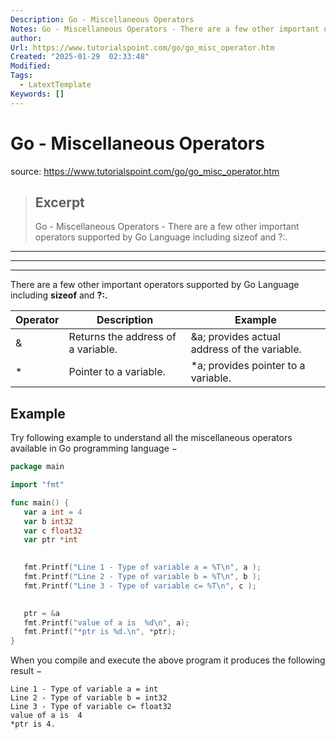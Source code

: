 ```yaml
---
Description: Go - Miscellaneous Operators
Notes: Go - Miscellaneous Operators - There are a few other important operators supported by Go Language including sizeof and ?:.
author: 
Url: https://www.tutorialspoint.com/go/go_misc_operator.htm
Created: "2025-01-29  02:33:48"
Modified: 
Tags:
  - LatextTemplate
Keywords: []
---
```


# Go - Miscellaneous Operators

source: https://www.tutorialspoint.com/go/go_misc_operator.htm

> ## Excerpt
> Go - Miscellaneous Operators - There are a few other important operators supported by Go Language including sizeof and ?:.

---
___

___

There are a few other important operators supported by Go Language including **sizeof** and **?:.**

| Operator | Description | Example |
| --- | --- | --- |
| & | Returns the address of a variable. | &a; provides actual address of the variable. |
| \* | Pointer to a variable. | \*a; provides pointer to a variable. |

## Example

Try following example to understand all the miscellaneous operators available in Go programming language −

```go
package main

import "fmt"

func main() {
   var a int = 4
   var b int32
   var c float32
   var ptr *int

   
   fmt.Printf("Line 1 - Type of variable a = %T\n", a );
   fmt.Printf("Line 2 - Type of variable b = %T\n", b );
   fmt.Printf("Line 3 - Type of variable c= %T\n", c );

   
   ptr = &a
   fmt.Printf("value of a is  %d\n", a);
   fmt.Printf("*ptr is %d.\n", *ptr);
}
```

When you compile and execute the above program it produces the following result −

```
Line 1 - Type of variable a = int
Line 2 - Type of variable b = int32
Line 3 - Type of variable c= float32
value of a is  4
*ptr is 4.
```
